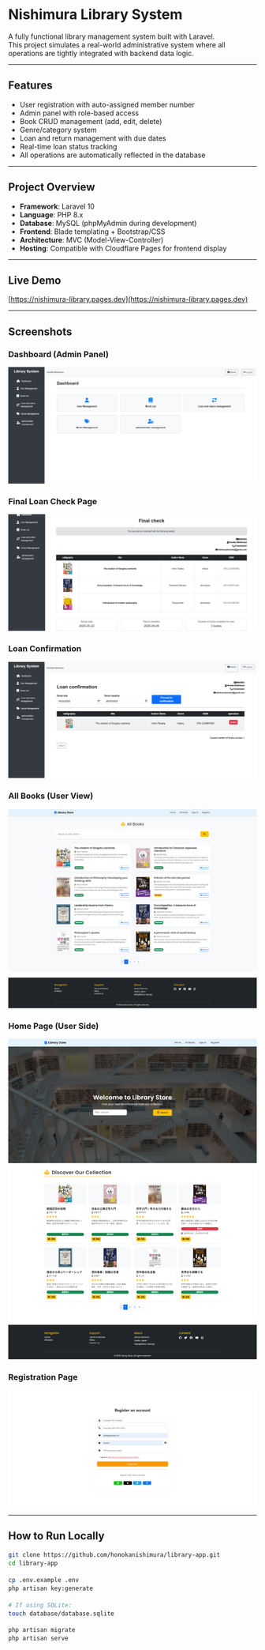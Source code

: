 # Nishimura Library System

A fully functional library management system built with Laravel.  
This project simulates a real-world administrative system where all operations are tightly integrated with backend data logic.


---

## Features

- User registration with auto-assigned member number
- Admin panel with role-based access
- Book CRUD management (add, edit, delete)
- Genre/category system
- Loan and return management with due dates
- Real-time loan status tracking
- All operations are automatically reflected in the database

---

## Project Overview

- **Framework**: Laravel 10
- **Language**: PHP 8.x
- **Database**: MySQL (phpMyAdmin during development)
- **Frontend**: Blade templating + Bootstrap/CSS
- **Architecture**: MVC (Model-View-Controller)
- **Hosting**: Compatible with Cloudflare Pages for frontend display

---

## Live Demo

[https://nishimura-library.pages.dev](https://nishimura-library.pages.dev)  

---

## Screenshots

### Dashboard (Admin Panel)
![Dashboard](./public/images/admin.png)

### Final Loan Check Page
![Final Check](./public/images/admin-final.png)

### Loan Confirmation
![Loan](./public/images/admin-loan.png)

### All Books (User View)
![Books](./public/images/github-allbook.png)

### Home Page (User Side)
![Home](./public/images/github-home.png)

### Registration Page
![Register](./public/images/github-register.png)

---

## How to Run Locally

```bash
git clone https://github.com/honokanishimura/library-app.git
cd library-app

cp .env.example .env
php artisan key:generate

# If using SQLite:
touch database/database.sqlite

php artisan migrate
php artisan serve
